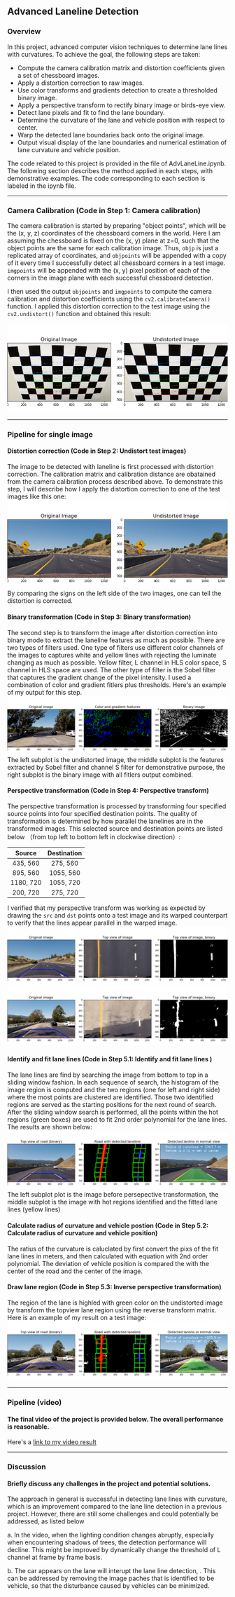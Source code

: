 ## Advanced Laneline Detection

### Overview
In this project, advanced computer vision techniques to determine lane lines with curvatures. To achieve the goal, the following steps are taken:

* Compute the camera calibration matrix and distortion coefficients given a set of chessboard images.
* Apply a distortion correction to raw images.
* Use color transforms and gradients detection to create a thresholded binary image.
* Apply a perspective transform to rectify binary image or birds-eye view.
* Detect lane pixels and fit to find the lane boundary.
* Determine the curvature of the lane and vehicle position with respect to center.
* Warp the detected lane boundaries back onto the original image.
* Output visual display of the lane boundaries and numerical estimation of lane curvature and vehicle position.

The code related to this project is provided in the file of AdvLaneLine.ipynb. The following section describes the method applied in each steps, with demonstrative examples. The code corresponding to each section is labeled in the ipynb file. 

---

### Camera Calibration (Code in Step 1: Camera calibration)

The camera calibration is started by preparing "object points", which will be the (x, y, z) coordinates of the chessboard corners in the world. Here I am assuming the chessboard is fixed on the (x, y) plane at z=0, such that the object points are the same for each calibration image.  Thus, `objp` is just a replicated array of coordinates, and `objpoints` will be appended with a copy of it every time I successfully detect all chessboard corners in a test image.  `imgpoints` will be appended with the (x, y) pixel position of each of the corners in the image plane with each successful chessboard detection.  

I then used the output `objpoints` and `imgpoints` to compute the camera calibration and distortion coefficients using the `cv2.calibrateCamera()` function.  I applied this distortion correction to the test image using the `cv2.undistort()` function and obtained this result: 

![alt text](https://github.com/davidsky900/SelfDrivingCar-AdvancedLanelineDetection/blob/master/output_images/undistort10.png)

---

### Pipeline for single image

#### Distortion correction (Code in Step 2: Undistort test images)
The image to be detected with laneline is first processed with distortion correction. The calibration matrix and calibration distance are obatained from the camera calibration process described above. To demonstrate this step, I will describe how I apply the distortion correction to one of the test images like this one:
![alt text](https://github.com/davidsky900/SelfDrivingCar-AdvancedLanelineDetection/blob/master/output_images/undistortTest3.png)
By comparing the signs on the left side of the two images, one can tell the distortion is corrected. 

#### Binary transformation (Code in Step 3: Binary transformation)
The second step is to transform the image after distortion correction into binary mode to extract the laneline features as much as possible. There are two types of filters used. One type of filters use different color channels of the images to captures white and yellow lines with rejecting the luminate changing as much as possible. Yellow filter, L channel in HLS color space, S channel in HLS space are used. The other type of filter is the Sobel filter that captures the gradient change of the pixel intensity. I used a combination of color and gradient fitlers plus thresholds.  Here's an example of my output for this step.  
![alt text](https://github.com/davidsky900/SelfDrivingCar-AdvancedLanelineDetection/blob/master/output_images/binaryTransform6.png)
The left subplot is the undistorted image, the middle subplot is the features extracted by Sobel filter and channel S filter for demonstrative purpose, the right subplot is the binary image with all fitlers output combined.

#### Perspective transformation (Code in Step 4: Perspective transform)
The perspective transformation is processed by transforming four specified source points into four specified destination points. The quality of transformation is determined by how parallel the lanelines are in the transformed images. 
This selected source and destination points are listed below （from top left to bottom left in clockwise direction）:

| Source        | Destination   | 
|:-------------:|:-------------:| 
| 435, 560      | 275, 560        | 
| 895, 560      | 1055, 560      |
| 1180, 720     | 1055, 720      |
| 200, 720      | 275, 720        |

I verified that my perspective transform was working as expected by drawing the `src` and `dst` points onto a test image and its warped counterpart to verify that the lines appear parallel in the warped image.
![alt text](https://github.com/davidsky900/SelfDrivingCar-AdvancedLanelineDetection/blob/master/output_images/perspectTransform0.png)
![alt text](https://github.com/davidsky900/SelfDrivingCar-AdvancedLanelineDetection/blob/master/output_images/perspectTransform5.png)

#### Identify and fit lane lines (Code in Step 5.1: Identify and fit lane lines )
The lane lines are find by searching the image from bottom to top in a sliding window fashion. In each sequence of search, the histogram of the image region is computed and the two regions (one for left and right side) where the most points are clustered are identified. Those two identified regions are served as the starting positions for the next round of search. After the sliding window search is performed, all the points within the hot regions (green boxes) are used to fit 2nd order polynomial for the lane lines. The results are shown below: 
![alt text](https://github.com/davidsky900/SelfDrivingCar-AdvancedLanelineDetection/blob/master/output_images/lanelineDetection4.png)
The left subplot plot is the image before persepective transformation, the middle subplot is the image with hot regions identified and the fitted lane lines (yellow lines)

#### Calculate radius of curvature and vehicle postion (Code in Step 5.2: Calculate radius of curvature and vehicle position)
The ratius of the curvature is caluclated by first convert the pixs of the fit lane lines in meters, and then calculated with equation with 2nd order polynomial. The deviation of vehicle position is compared the with the center of the road and the center of the image. 

#### Draw lane region (Code in Step 5.3: Inverse perspective transformation)
The region of the lane is highled with green color on the undistorted image by transform the topview lane region using the reverse transform matrix.  Here is an example of my result on a test image:
![alt text](https://github.com/davidsky900/SelfDrivingCar-AdvancedLanelineDetection/blob/master/output_images/lanelineDetection5.png)

---

### Pipeline (video)

#### The final video of the project is provided below. The overall performance is reasonable.
Here's a [link to my video result](https://github.com/davidsky900/SelfDrivingCar-AdvancedLanelineDetection/blob/master/output_videos/video1_out.mp4)

---

### Discussion

#### Briefly discuss any challenges in the project and potential solutions. 
The approach in general is successful in detecting lane lines with curvature, which is an improvement compared to the lane line detection in a previous project. However, there are still some challenges and could potentially be addressed, as listed below

a. In the video, when the lighting condition changes abruptly, especially when encountering shadows of trees, the detection performance will decline. This might be improved by dynamically change the threshold of L channel at frame by frame basis. 

b. The car appears on the lane will interupt the lane line detection, . This can be addressed by removing the image paches that is identified to be vehicle, so that the disturbance caused by vehicles can be minimized.

